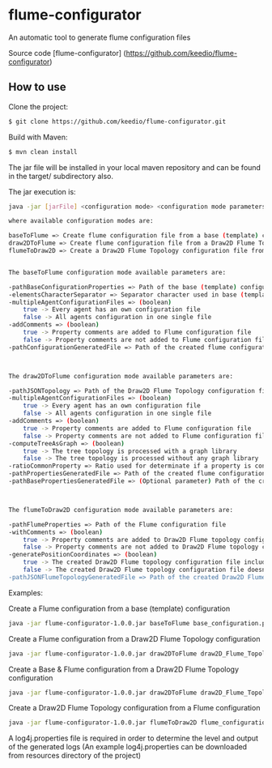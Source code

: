 # flume-configurator

An automatic tool to generate flume configuration files

Source code [flume-configurator] (https://github.com/keedio/flume-configurator)

## How to use

Clone the project:

```sh
$ git clone https://github.com/keedio/flume-configurator.git
```

Build with Maven:

```sh
$ mvn clean install
```

The jar file will be installed in your local maven repository and can be found in the target/ subdirectory also.

The jar execution is:

```sh
java -jar [jarFile] <configuration mode> <configuration mode parameters>

where available configuration modes are:

baseToFlume => Create flume configuration file from a base (template) configuration file
draw2DToFlume => Create flume configuration file from a Draw2D Flume Topology configuration file
flumeToDraw2D => Create a Draw2D Flume Topology configuration file from a flume configuration file


The baseToFlume configuration mode available parameters are:

-pathBaseConfigurationProperties => Path of the base (template) configuration file
-elementsCharacterSeparator => Separator character used in base (template) configuration file
-multipleAgentConfigurationFiles => (boolean)
    true -> Every agent has an own configuration file
    false -> All agents configuration in one single file
-addComments => (boolean)
    true -> Property comments are added to Flume configuration file
    false -> Property comments are not added to Flume configuration file
-pathConfigurationGeneratedFile => Path of the created flume configuration file(s).May be a directory if several configuration files are created (the directory must be exist)



The draw2DToFlume configuration mode available parameters are:

-pathJSONTopology => Path of the Draw2D Flume Topology configuration file
-multipleAgentConfigurationFiles => (boolean)
    true -> Every agent has an own configuration file
    false -> All agents configuration in one single file
-addComments => (boolean)
    true -> Property comments are added to Flume configuration file
    false -> Property comments are not added to Flume configuration file
-computeTreeAsGraph => (boolean)
    true -> The tree topology is processed with a graph library
    false -> The tree topology is processed without any graph library
-ratioCommonProperty => Ratio used for determinate if a property is considered as a common property or not (generation of template configuration file)
-pathPropertiesGeneratedFile => Path of the created flume configuration file(s).May be a directory if several configuration files are created (the directory must be exist)
-pathBasePropertiesGeneratedFile => (Optional parameter) Path of the created base (template) configuration file.May be a directory (the directory must be exist)



The flumeToDraw2D configuration mode available parameters are:

-pathFlumeProperties => Path of the Flume configuration file
-withComments => (boolean)
    true -> Property comments are added to Draw2D Flume topology configuration file
    false -> Property comments are not added to Draw2D Flume topology configuration file
-generatePositionCoordinates => (boolean)
    true -> The created Draw2D Flume topology configuration file includes position coordinates for its elements
    false -> The created Draw2D Flume topology configuration file doesn't include position coordinates for its elements
-pathJSONFlumeTopologyGeneratedFile => Path of the created Draw2D Flume topology configuration file.May be a directory (the directory must be exist)
```

Examples:

Create a Flume configuration from a base (template) configuration

```sh
java -jar flume-configurator-1.0.0.jar baseToFlume base_configuration.properties ';' true true output
```

Create a Flume configuration from a Draw2D Flume Topology configuration

```sh
java -jar flume-configurator-1.0.0.jar draw2DToFlume draw2D_Flume_Topology.json true true true 0.8 output
```

Create a Base & Flume configuration from a Draw2D Flume Topology configuration

```sh
java -jar flume-configurator-1.0.0.jar draw2DToFlume draw2D_Flume_Topology.json true true true 0.8 output output
```

Create a Draw2D Flume Topology configuration from a Flume configuration

```sh
java -jar flume-configurator-1.0.0.jar flumeToDraw2D flume_configuration.properties true true output
```


A log4j.properties file is required in order to determine the level and output of the generated logs
(An example log4j.properties can be downloaded from resources directory of the project)



